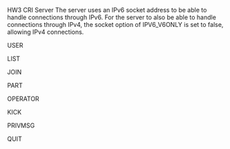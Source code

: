 HW3 CRI Server
The server uses an IPv6 socket address to be able to handle connections through
IPv6. For the server to also be able to handle connections through IPv4, the
socket option of IPV6_V6ONLY is set to false, allowing IPv4 connections.

USER

LIST

JOIN

PART

OPERATOR

KICK

PRIVMSG

QUIT
